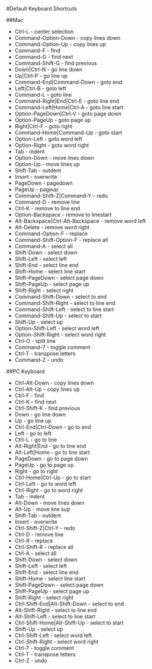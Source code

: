 #Default Keyboard Shortcuts

##Mac
* Ctrl-L - center selection
* Command-Option-Down - copy lines down
* Command-Option-Up - copy lines up
* Command-F - find
* Command-G - find next
* Command-Shift-G - find previous
* Down|Ctrl-N - go line down
* Up|Ctrl-P - go line up
* Command-End|Command-Down - goto end
* Left|Ctrl-B - goto left
* Command-L - goto line
* Command-Right|End|Ctrl-E - goto line end
* Command-Left|Home|Ctrl-A - goto line start
* Option-PageDown|Ctrl-V - goto page down
* Option-PageUp - goto page up
* Right|Ctrl-F - goto right
* Command-Home|Command-Up - goto start
* Option-Left - goto word left
* Option-Right - goto word right
* Tab - indent
* Option-Down - move lines down
* Option-Up - move lines up
* Shift-Tab - outdent
* Insert - overwrite
* PageDown - pagedown
* PageUp - pageup
* Command-Shift-Z|Command-Y - redo
* Command-D - remove line
* Ctrl-K - remove to line end
* Option-Backspace - remove to linestart
* Alt-Backspace|Ctrl-Alt-Backspace - remove word left
* Alt-Delete - remove word right
* Command-Option-F - replace
* Command-Shift-Option-F - replace all
* Command-A - select all
* Shift-Down - select down
* Shift-Left - select left
* Shift-End - select line end
* Shift-Home - select line start
* Shift-PageDown - select page down
* Shift-PageUp - select page up
* Shift-Right - select right
* Command-Shift-Down - select to end
* Command-Shift-Right - select to line end
* Command-Shift-Left - select to line start
* Command-Shift-Up - select to start
* Shift-Up - select up
* Option-Shift-Left - select word left
* Option-Shift-Right - select word right
* Ctrl-O - split line
* Command-7 - toggle comment
* Ctrl-T - transpose letters
* Command-Z - undo

##PC Keyboard
* Ctrl-Alt-Down - copy lines down
* Ctrl-Alt-Up - copy lines up
* Ctrl-F - find
* Ctrl-K - find next
* Ctrl-Shift-K - find previous
* Down - go line down
* Up - go line up
* Ctrl-End|Ctrl-Down - go to end
* Left - go to left
* Ctrl-L - go to line
* Alt-Right|End - go to line end
* Alt-Left|Home - go to line start
* PageDown - go to page down
* PageUp - go to page up
* Right - go to right
* Ctrl-Home|Ctrl-Up - go to start
* Ctrl-Left - go to word left
* Ctrl-Right - go to word right
* Tab - indent
* Alt-Down - move lines down
* Alt-Up - move line sup
* Shift-Tab - outdent
* Insert - overwrite
* Ctrl-Shift-Z|Ctrl-Y - redo
* Ctrl-D - remove line
* Ctrl-R - replace
* Ctrl-Shift-R - replace all
* Ctrl-A - select all
* Shift-Down - select down
* Shift-Left - select left
* Shift-End - select line end
* Shift-Home - select line start
* Shift-PageDown - select page down
* Shift-PageUp - select page up
* Shift-Right - select right
* Ctrl-Shift-End|Alt-Shift-Down - select to end
* Alt-Shift-Right - select to line end
* Alt-Shift-Left - select to line start
* Ctrl-Shift-Home|Alt-Shift-Up - select to start
* Shift-Up - select up
* Ctrl-Shift-Left - select word left
* Ctrl-Shift-Right - select word right
* Ctrl-7 - toggle comment
* Ctrl-T - transpose letters
* Ctrl-Z - undo